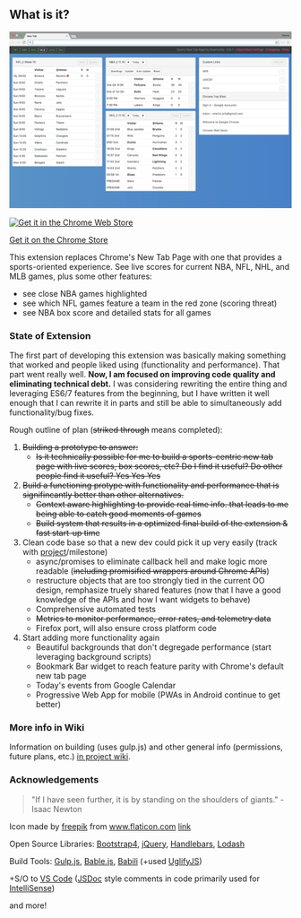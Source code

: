 ## What is it?
![Screenshot](./screenshots/README.png?raw=true)

[![Get it in the Chrome Web Store](https://developer.chrome.com/webstore/images/ChromeWebStore_BadgeWBorder_v2_206x58.png)](https://chrome.google.com/webstore/detail/sports-new-tab-page-beta/cbdhcjkifbkbckpoejnakoekiheijpei)

[Get it on the Chrome Store](https://chrome.google.com/webstore/detail/sports-new-tab-page-beta/cbdhcjkifbkbckpoejnakoekiheijpei)

This extension replaces Chrome's New Tab Page with one that provides a sports-oriented experience. See live scores for current NBA, NFL, NHL, and MLB games, plus some other features:

* see close NBA games highlighted
* see which NFL games feature a team in the red zone (scoring threat)
* see NBA box score and detailed stats for all games

### State of Extension

The first part of developing this extension was basically making something that worked and people liked using (functionality and performance). That part went really well. **Now, I am focused on improving code quality and eliminating technical debt.** I was considering rewriting the entire thing and leveraging ES6/7 features from the beginning, but I have written it well enough that I can rewrite it in parts and still be able to simultaneously add functionality/bug fixes.

Rough outline of plan (~~striked through~~ means completed):

1. ~~Building a prototype to answer:~~  
   - ~~Is it technically possible for me to build a sports-centric new tab page with live scores, box scores, etc? Do I find it useful? Do other people find it useful? Yes Yes Yes~~
2. ~~Build a functioning protype with functionality and performance that is signifincantly better than other alternatives.~~
   - ~~Context aware highlighting to provide real time info. that leads to me being able to catch good moments of games~~
   - ~~Build system that results in a optimized final build of the extension & fast start-up time~~ 
3. Clean code base so that a new dev could pick it up very easily (track with [project](https://github.com/OneiricArts/CustomizeNewTab/projects/1)/milestone)
   - async/promises to eliminate callback hell and make logic more readable (~~including promisified wrappers around Chrome APIs~~)
   - restructure objects that are too strongly tied in the current OO design, remphasize truely shared features (now that I have a good knowledge of the APIs and how I want widgets to behave)
   - Comprehensive automated tests
   - ~~Metrics to monitor performance, error rates, and telemetry data~~
   - Firefox port, will also ensure cross platform code
4. Start adding more functionality again
   - Beautiful backgrounds that don't degregade performance (start leveraging background scripts)
   - Bookmark Bar widget to reach feature parity with Chrome's default new tab page
   - Today's events from Google Calendar
   - Progressive Web App for mobile (PWAs in Android continue to get better)

### More info in Wiki

Information on building (uses gulp.js) and other general info (permissions, future plans, etc.) [in project wiki](https://github.com/OneiricArts/CustomizeNewTab/wiki/).

### Acknowledgements  

> "If I have seen further, it is by standing on the shoulders of giants." - Isaac Newton

Icon made by [freepik](http://www.flaticon.com/authors/freepik) from www.flaticon.com  [link](http://www.flaticon.com/free-icon/scoreboard-tied_79638#term=scores&page=1&position=13)

Open Source Libraries: [Bootstrap4](https://v4-alpha.getbootstrap.com/), [jQuery](https://jquery.com/), [Handlebars](http://handlebarsjs.com/), [Lodash](https://lodash.com/)

Build Tools: [Gulp.js](http://gulpjs.com/), [Bable.js](https://babeljs.io/), [Babili](https://github.com/babel/babili) (+used [UglifyJS](https://github.com/mishoo/UglifyJS2))

+S/O to [VS Code](https://code.visualstudio.com/) ([JSDoc](http://usejsdoc.org/) style comments in code primarily used for [IntelliSense](https://code.visualstudio.com/docs/languages/javascript#_intellisense))

and more!